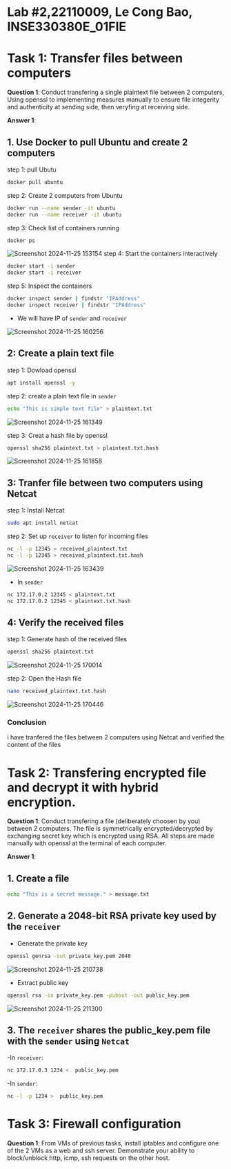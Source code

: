 # Lab #2,22110009, Le Cong Bao, INSE330380E_01FIE
# Task 1: Transfer files between computers  
**Question 1**: 
Conduct transfering a single plaintext file between 2 computers, 
Using openssl to implementing measures manually to ensure file integerity and authenticity at sending side, 
then veryfing at receiving side. 

**Answer 1**:
## 1. Use Docker to pull Ubuntu and create 2 computers
step 1: pull Ubutu
```bash
docker pull ubuntu
```
step 2: Create 2 computers from Ubuntu
```bash
docker run --name sender -it ubuntu
docker run --name receiver -it ubuntu
```
step 3: Check list of containers running 
```bash
docker ps
```
![Screenshot 2024-11-25 153154](https://github.com/user-attachments/assets/a8e7ec85-8be2-456c-9605-3c0e94503008)
step 4: Start the containers interactively
```bash
docker start -i sender
docker start -i receiver
```
step 5: Inspect the containers
```bash
docker inspect sender | findstr "IPAddress"
docker inspect receiver | findstr "IPAddress"
```
- We will have IP of `sender` and `receiver`
  
![Screenshot 2024-11-25 160256](https://github.com/user-attachments/assets/c964bef2-e761-4ac5-92bf-aa8629ad21e4)

## 2: Create a plain text file
step 1: Dowload openssl 
```bash
apt install openssl -y
```
step 2: create a plain text file in `sender`
```bash
echo "This is simple text file" > plaintext.txt
```
![Screenshot 2024-11-25 161349](https://github.com/user-attachments/assets/b69f3edb-cc78-46a0-b526-dd03e71f73d9)


step 3: Creat a hash file by openssl
```bash
openssl sha256 plaintext.txt > plaintext.txt.hash
```
![Screenshot 2024-11-25 161858](https://github.com/user-attachments/assets/f7952769-c223-47a6-81d9-079c826a697c)


## 3: Tranfer file between two computers using Netcat
step 1: Install Netcat
```bash
sudo apt install netcat
```
step 2: Set up `receiver` to listen for incoming files
```bash
nc -l -p 12345 > received_plaintext.txt
nc -l -p 12345 > received_plaintext.txt.hash
```
![Screenshot 2024-11-25 163439](https://github.com/user-attachments/assets/64d987ae-7c1d-4a5d-bb09-9e6be859dd9f)

- In `sender`
```bash
nc 172.17.0.2 12345 < plaintext.txt
nc 172.17.0.2 12345 < plaintext.txt.hash
```
## 4: Verify the received files
step 1: Generate hash of the received files
```bash
openssl sha256 plaintext.txt
```
![Screenshot 2024-11-25 170014](https://github.com/user-attachments/assets/3650b9b7-c324-41d3-a808-a6dc53bf1c67)

step 2: Open the Hash file
```bash
nano received_plaintext.txt.hash
```
![Screenshot 2024-11-25 170446](https://github.com/user-attachments/assets/24a7f9b9-6d65-4a06-bdf8-6dc0eba71ab2)

### Conclusion
i have tranfered the files between 2 computers using Netcat and verified the content of the files
# Task 2: Transfering encrypted file and decrypt it with hybrid encryption. 
**Question 1**:
Conduct transfering a file (deliberately choosen by you) between 2 computers. 
The file is symmetrically encrypted/decrypted by exchanging secret key which is encrypted using RSA. 
All steps are made manually with openssl at the terminal of each computer.

**Answer 1**:
## 1. Create a file 
```bash
echo "This is a secret message." > message.txt
```
## 2. Generate a 2048-bit RSA private key  used by the `receiver`
- Generate the private key
```bash
openssl genrsa -out private_key.pem 2048
```
![Screenshot 2024-11-25 210738](https://github.com/user-attachments/assets/5155f57e-41a6-4fd2-b88c-73857b9e9c93)
- Extract public key
```bash
openssl rsa -in private_key.pem -pubout -out public_key.pem
```
![Screenshot 2024-11-25 211300](https://github.com/user-attachments/assets/c8d273eb-0b37-4124-9fe0-608ae3549ddc)
## 3. The `receiver` shares the public_key.pem file with the `sender` using `Netcat`
-In `receiver`:
```bash
nc 172.17.0.3 1234 <  public_key.pem
```
-In `sender`:
```bash
nc -l -p 1234 >  public_key.pem
```


# Task 3: Firewall configuration
**Question 1**:
From VMs of previous tasks, install iptables and configure one of the 2 VMs as a web and ssh server. Demonstrate your ability to block/unblock http, icmp, ssh requests on the other host.

